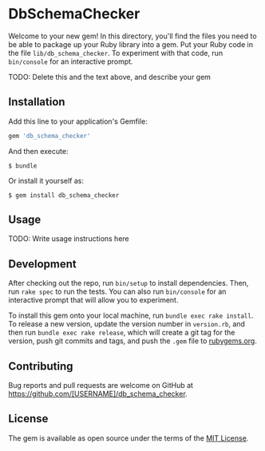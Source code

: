 # DbSchemaChecker

Welcome to your new gem! In this directory, you'll find the files you need to be able to package up your Ruby library into a gem. Put your Ruby code in the file `lib/db_schema_checker`. To experiment with that code, run `bin/console` for an interactive prompt.

TODO: Delete this and the text above, and describe your gem

## Installation

Add this line to your application's Gemfile:

```ruby
gem 'db_schema_checker'
```

And then execute:

    $ bundle

Or install it yourself as:

    $ gem install db_schema_checker

## Usage

TODO: Write usage instructions here

## Development

After checking out the repo, run `bin/setup` to install dependencies. Then, run `rake spec` to run the tests. You can also run `bin/console` for an interactive prompt that will allow you to experiment.

To install this gem onto your local machine, run `bundle exec rake install`. To release a new version, update the version number in `version.rb`, and then run `bundle exec rake release`, which will create a git tag for the version, push git commits and tags, and push the `.gem` file to [rubygems.org](https://rubygems.org).

## Contributing

Bug reports and pull requests are welcome on GitHub at https://github.com/[USERNAME]/db_schema_checker.

## License

The gem is available as open source under the terms of the [MIT License](https://opensource.org/licenses/MIT).
